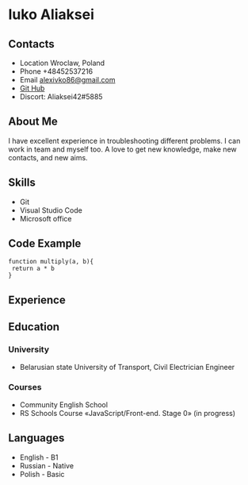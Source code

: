 # Iuko Aliaksei
## Contacts
* Location Wroclaw, Poland
* Phone +48452537216
* Email alexivko86@gmail.com
* [Git Hub](https://github.com/Aliaksei42/rsschool-cv/branches)
* Discort: Aliaksei42#5885
   
## About Me
I have excellent experience in troubleshooting different problems.  I can work in team and myself too.   A love to get new knowledge, make new contacts, and new aims.
## Skills
* Git
* Visual Studio Code
* Microsoft office
    
## Code Example
```
function multiply(a, b){
 return a * b
}
```
## Experience
## Education
### University 
* Belarusian state University of Transport, Civil Electrician Engineer
    
### Courses
* Community English School
* RS Schools Course «JavaScript/Front-end. Stage 0» (in progress)
    
## Languages
* English - B1
* Russian - Native
* Polish - Basic


